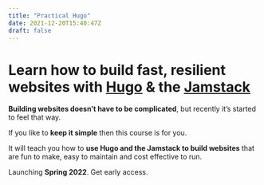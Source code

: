 ```yaml
---
title: "Practical Hugo"
date: 2021-12-20T15:40:47Z
draft: false
---
```


# Learn how to build fast, resilient websites with [Hugo](https://gohugo.io/) & the [Jamstack](https://jamstack.org/)

**Building websites doesn’t have to be complicated**, but recently it’s started to feel that way.

If you like to **keep it simple** then this course is for you. 

It will teach you how to **use Hugo and the Jamstack to build websites** that are fun to make, easy to maintain and cost effective to run.

Launching **Spring 2022**. Get early access.